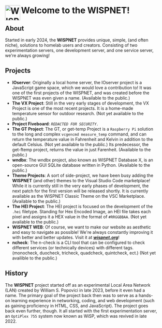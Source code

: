 # Welcome to the WISPNET! <img src="https://wisp.wispnet.org/resources/logo/wispnet/oldlogo/WNLogo-2.png" alt="WISPNET Logo" width="50" height="50" align="left" />

## About
Started in early 2024, the **WISPNET** provides unique, simple, (and often niche), solutions to homelab users and creators. Consisting of two experimentation servers, one development server, and one service server, we're always growing!


## Projects

- **IOserver**: Originally a local home server, the IOserver project is a JavaScript game space, which we would love a contribution to! It was one of the first projects of the WISPNET, and was created before the WISPNET was even given a name. (Available to the public.)
- **The VX Project**: Still in the very early stages of development, the VX Project is one of the most recent projects. It is a home-made temperature sensor for outdoor research. (Not yet available to the public.)
- **Project Fiveboard**: *`REDACTED FOR SECURITY.`*
- **The GT Project**: The GT, or get-temp Project is a `Raspberry Pi` solution to the long and complex `vcgencmd measure_temp` command, and can return the temperature value in Fahrenheit and Kelvin in addition to the default Celsius. (Not yet available to the public.) Its predecessor, the get-ftemp project, returns the value in just Farenheit. (Available to the public.)
- **wndbx**: The wndbx project, also known as WISPNET Database X, is an open-source GUI SQLite database written in Python. (Available to the public.)
- **Theme Projects**: A sort of side-project, we have been busy adding the **WISPNET** (and other) themes to the Visual Studio Code marketplace! While it is currently still in the very early phases of development, the next patch for the first version will be released shortly. It is currently available as the WISPNET Classic Theme on the VSC Marketplace. (Available to the public.)
- **The HEI Project**: The HEI project is focused on the development of the `.hei` filetype. Standing for Hex Encoded Image, an HEI file takes each pixel and assigns it a HEX value in the format of `#RRGGBBAA`. (Not yet available to the public.)
- **WISPNET WEB**: Of course, we want to make our website as aesthetic and easy to navigate as possible! We're always constantly improving it with better and better updates. Visit it at ***[wispnet.org](https://wisp.wispnet.org)***!
- **ncheck**: The n-check is a CLI tool that can be configured to check different services (or technically devices) with different tags. (monocheck, duocheck, tricheck, quadcheck, quintcheck, ect.) (Not yet availible to the public.)

## History
The **WISPNET** project started off as an experimental Local Area Network (LAN) created by William S. Popovici in late 2023, before it even had a name. The primary goal of the project back then was to serve as a hands-on learning experience in networking, coding, and web development (such as gaining proficiency in HTML, CSS, and JavaScript). The project goes back even further, though. It all started with the first experimentation server, an `OptiPlex 755` system now known as WiSP, which was revived in late 2022.
